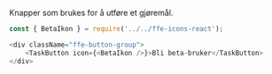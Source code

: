 Knapper som brukes for å utføre et gjøremål.

```js
const { BetaIkon } = require('../../ffe-icons-react');

<div className="ffe-button-group">
    <TaskButton icon={<BetaIkon />}>Bli beta-bruker</TaskButton>
</div>
```